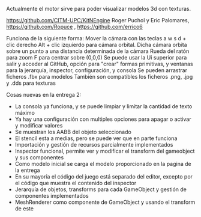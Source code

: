 Actualmente el motor sirve para poder visualizar modelos 3d con texturas.

https://github.com/CITM-UPC/KitNEngine
Roger Puchol y Eric Palomares, https://github.com/Ropuce , https://github.com/errico6

Funciona de la siguiente forma: Mover la cámara con las teclas a w s d + clic derecho
Alt + clic izquierdo para cámara orbital. Dicha cámara orbita sobre un punto a una distancia determinada de la cámara
Rueda del ratón para zoom
F para centrar sobre (0,0,0)
Se puede usar la Ui superior para salir y acceder al GitHub, opción para "crear" formas primitivas,
y ventanas para la jerarquía, inspector, configuración, y consola
Se pueden arrastrar ficheros .fbx para modelos
También son compatibles los ficheros .png, .jpg y .dds para texturas


Cosas nuevas en la entrega 2:
- La consola ya funciona, y se puede limpiar y limitar la cantidad de texto máximo
- Ya hay una configuración con multiples opciones para apagar o activar y modificar valores
- Se muestran los AABB del objeto seleccionado
- El stencil esta a medias, pero se puede ver que en parte funciona
- Importación y gestión de recursos parcialmente implementados
- Inspector funcional, permite ver y modificar el transform del gameobject y sus componentes
- Como modelo inicial se carga el modelo proporcionado en la pagina de la entrega
- En su mayoría el código del juego está separado del editor, excepto por el código que muestra el contenido del inspector
- Jerarquía de objetos, transforms para cada GameObject y gestión de componentes implementados
- MeshRenderer como componente de GameObject y usando el transform de este
